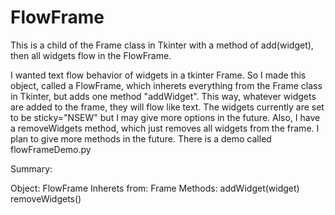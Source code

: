 # FlowFrame
This is a child of the Frame class in Tkinter with a method of add(widget), then all widgets flow in the FlowFrame.

I wanted text flow behavior of widgets in a tkinter Frame.  So I made this object, called a FlowFrame, which inherets
everything from the Frame class in Tkinter, but adds one method "addWidget".  This way, whatever widgets are added to the frame,
they will flow like text.  The widgets currently are set to be sticky="NSEW" but I may give more options in the future.
Also, I have a removeWidgets method, which just removes all widgets from the frame.  I plan to give more methods in the future.
There is a demo called flowFrameDemo.py

Summary:

Object:         FlowFrame
Inherets from:  Frame
Methods:        addWidget(widget)
                removeWidgets()
